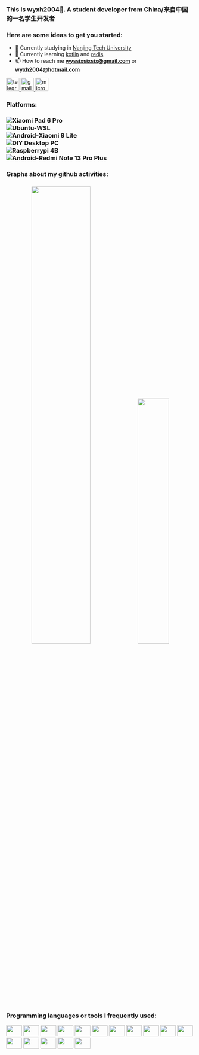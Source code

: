 ### This is wyxh2004👋. A student developer from China/来自中国的一名学生开发者

<h3>Here are some ideas to get you started:</h3>

- 🔭 Currently studying in [Nanjing Tech University](http://www.njtech.edu.cn/)
- 🌱 Currently learning [kotlin](https://kotlinlang.org/) and [redis](https://redis.io/).
- 📫 How to reach me **wyssixsixsix@gmail.com** or **wyxh2004@hotmail.com**

<div>
  <a href="https://t.me/wyxh2004" target="_blank">
    <img height="35" alt="telegram " src="https://img.shields.io/static/v1?message=Telegrm&=telegram&label=&color=2CA5E0&Color=white&labelColor=&style=for-the-badge" />
  </a>
  <a href="wyssixsixsix@gmail.com" target="_blank">
    <img height="35" alt="gmail " src="https://img.shields.io/static/v1?message=Email&=gmail&label=&color=A084DC&Color=white&labelColor=&style=for-the-badge" />
  </a>
  <a href="https://wyxh2004.github.io/blog" target="_blank">
    <img height="35" alt="microsoft-outlook " src="https://img.shields.io/static/v1?message=Website&=microsoft-outlook&label=&color=7F167F&Color=white&labelColor=&style=for-the-badge" />
  </a>
</div>

<h3>Platforms:<h3/>

![Xiaomi Pad 6 Pro](https://img.shields.io/static/v1?label=Xiaomi&message=Pad%206%20Pro&color=%23FF8C00&labelColor=%23e3e3e3&style=for-the-badge&=xiaomi)
<br/>
![Ubuntu-WSL](https://img.shields.io/static/v1?label=Ubuntu%20Linux&message=WSL&color=%230078D4&labelColor=%23e3e3e3&=ubuntu&style=for-the-badge)
<br/>
![Android-Xiaomi 9 Lite](https://img.shields.io/static/v1?label=Android&message=Xiaomi%209%20Lite&color=%2334CC44&labelColor=%23e3e3e3&=android&style=for-the-badge)
<br/>
![DIY Desktop PC](https://img.shields.io/static/v1?label=Windows&message=DELL%20G15%205520&color=%23e3e3e3&labelColor=%230078D6&style=for-the-badge&=windows11)
<br/>
![Raspberrypi 4B](https://img.shields.io/static/v1?label=Arch%20Linux&message=Raspberry%20pi%204B&color=%23e3e3e3&labelColor=%23eb3e66&style=for-the-badge&=raspberrypi)
<br/>
![Android-Redmi Note 13 Pro Plus](https://img.shields.io/static/v1?label=Android&message=Redmi%20Note%2013%20Pro%20%2B&color=%2334CC44&labelColor=%23e3e3e3&=android&style=for-the-badge)


<h3>Graphs about my github activities:<h3/>
<p align="center">
   <img src="https://github-readme-stats.vercel.app/api?username=wyxh2004&show_icons=true&icon_color=CE1D2D&text_color=718096&bg_color=00000000&show=prs_merged,prs_merged_percentage" width="56%" />
   <img src="https://github-readme-stats.vercel.app/api/top-langs/?username=wyxh2004&layout=compact&langs_count=10&bg_color=00000000" width="41%" />
</p>

<h3>Programming languages or tools I frequently used:</h3>

<div>
  <img height="30" width="42" alt="" src="https://cdn.jsdelivr.net/gh/devicons/devicon/icons/c/c-plain.svg" />
  <img height="30" width="42" alt="" src="https://cdn.jsdelivr.net/gh/devicons/devicon/icons/cplusplus/cplusplus-plain.svg" />
  <img height="30" width="42" alt="" src="https://cdn.jsdelivr.net/gh/devicons/devicon/icons/lua/lua-plain.svg" />
  <img height="30" width="42" alt="" src="https://cdn.jsdelivr.net/gh/devicons/devicon/icons/javascript/javascript-plain.svg" />
  <img height="30" width="42" alt="" src="https://cdn.jsdelivr.net/gh/devicons/devicon/icons/typescript/typescript-plain.svg" />
  <img height="30" width="42" alt="" src="https://cdn.jsdelivr.net/gh/devicons/devicon/icons/python/python-original.svg" />
  <img height="30" width="42" alt="" src="https://cdn.jsdelivr.net/gh/devicons/devicon/icons/kotlin/kotlin-original.svg" />
  <img height="30" width="42" alt="" src="https://cdn.jsdelivr.net/gh/devicons/devicon/icons/go/go-original-wordmark.svg" />
  <img height="30" width="42" alt="" src="https://cdn.jsdelivr.net/gh/devicons/devicon/icons/nextjs/nextjs-original.svg" />
  <img height="30" width="42" alt="" src="https://cdn.jsdelivr.net/gh/devicons/devicon/icons/react/react-original.svg" />
  <img height="30" width="42" alt="" src="https://cdn.jsdelivr.net/gh/devicons/devicon/icons/vuejs/vuejs-original.svg" />
  <img height="30" width="42" alt="" src="https://cdn.jsdelivr.net/gh/devicons/devicon/icons/redis/redis-original.svg" />
  <img height="30" width="42" alt="" src="https://cdn.jsdelivr.net/gh/devicons/devicon/icons/mongodb/mongodb-original.svg" />
  <img height="30" width="42" alt="" src="https://cdn.jsdelivr.net/gh/devicons/devicon/icons/docker/docker-original.svg" />
  <img height="30" width="42" alt="" src="https://cdn.jsdelivr.net/gh/devicons/devicon/icons/raspberrypi/raspberrypi-original.svg"/>
  <img height="30" width="42" alt="" src="https://cdn.jsdelivr.net/gh/devicons/devicon/icons/arduino/arduino-original.svg" />
</div>
